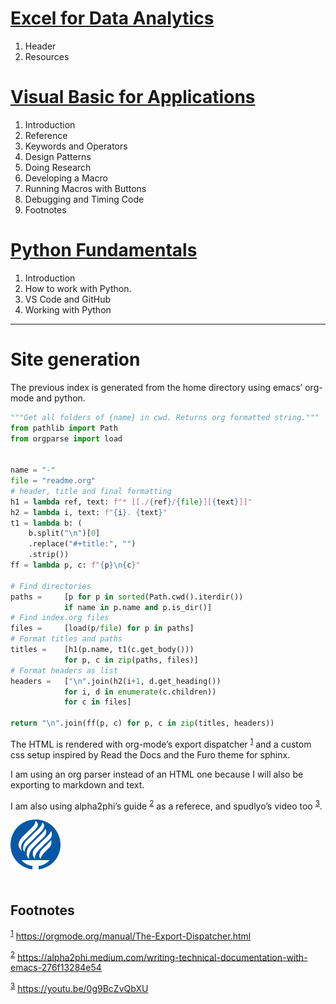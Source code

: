 # [Excel for Data Analytics](./01-excel/readme.md)

1.  Header
2.  Resources


# [Visual Basic for Applications](./02-vba/readme.md)

1.  Introduction
2.  Reference
3.  Keywords and Operators
4.  Design Patterns
5.  Doing Research
6.  Developing a Macro
7.  Running Macros with Buttons
8.  Debugging and Timing Code
9.  Footnotes


# [Python Fundamentals](./03-python/readme.md)

1.  Introduction
2.  How to work with Python.
3.  VS Code and GitHub
4.  Working with Python

---


# Site generation

<p>

The previous index is generated from the home directory using emacs&rsquo; org-mode and python.

```python
"""Get all folders of {name} in cwd. Returns org formatted string."""
from pathlib import Path
from orgparse import load


name = "-"
file = "readme.org"
# header, title and final formatting
h1 = lambda ref, text: f"* [[./{ref}/{file}][{text}]]"
h2 = lambda i, text: f"{i}. {text}"
t1 = lambda b: (
    b.split("\n")[0]
    .replace("#+title:", "")
    .strip())
ff = lambda p, c: f"{p}\n{c}"

# Find directories
paths =     [p for p in sorted(Path.cwd().iterdir())
            if name in p.name and p.is_dir()]
# Find index.org files
files =     [load(p/file) for p in paths]
# Format titles and paths
titles =    [h1(p.name, t1(c.get_body()))
            for p, c in zip(paths, files)]
# Format headers as list
headers =   ["\n".join(h2(i+1, d.get_heading())
            for i, d in enumerate(c.children))
            for c in files]

return "\n".join(ff(p, c) for p, c in zip(titles, headers))
```

The HTML is rendered with org-mode&rsquo;s export dispatcher <sup><a id="fnr.1" class="footref" href="#fn.1" role="doc-backlink">1</a></sup> and a custom css setup inspired by Read the Docs and the Furo theme for sphinx.

I am using an org parser instead of an HTML one because I will also be exporting to markdown and text.

I am also using alpha2phi&rsquo;s guide <sup><a id="fnr.2" class="footref" href="#fn.2" role="doc-backlink">2</a></sup> as a referece, and spudlyo&rsquo;s video too <sup><a id="fnr.3" class="footref" href="#fn.3" role="doc-backlink">3</a></sup>.

</p>

<div style="width: 80px; padding-bottom: 20px">
<img src = "./resources/tec-logo.svg" alt="tec-logo"/>
</div>

## Footnotes

<sup><a id="fn.1" class="footnum" href="#fnr.1">1</a></sup> <https://orgmode.org/manual/The-Export-Dispatcher.html>

<sup><a id="fn.2" class="footnum" href="#fnr.2">2</a></sup> <https://alpha2phi.medium.com/writing-technical-documentation-with-emacs-276f13284e54>

<sup><a id="fn.3" class="footnum" href="#fnr.3">3</a></sup> <https://youtu.be/0g9BcZvQbXU>
